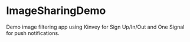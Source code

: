 # ImageSharingDemo
Demo image filtering app using Kinvey for Sign Up/In/Out and One Signal for push notifications.
